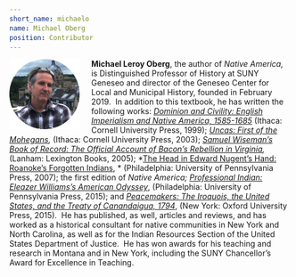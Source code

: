 ```yaml
---
short_name: michaelo
name: Michael Oberg
position: Contributor
---
```


<img src="/images/oberg.png" alt="Michael Oberg" style="width:25%;float:left;padding-right:1.5em;" />

**Michael Leroy Oberg**, the author of *Native America,* is Distinguished Professor of History at SUNY Geneseo and director of the Geneseo Center for Local and Municipal History, founded in February 2019.  In addition to this textbook, he has written the following works: *[Dominion and Civility: English Imperialism and Native America, 1585-1685](http://www.cornellpress.cornell.edu/book/?GCOI=80140100663830)* (Ithaca: Cornell University Press, 1999); *[Uncas: First of the Mohegans](https://www.amazon.com/Uncas-Mohegans-Michael-Leroy-Oberg/dp/0801472946),* (Ithaca: Cornell University Press, 2003); *[Samuel Wiseman’s Book of Record: The Official Account of Bacon’s Rebellion in Virginia](https://www.amazon.com/Samuel-Wisemans-Book-Record-Rebellion/dp/0739135309/ref=sr_1_1?s=books&ie=UTF8&qid=1475604175&sr=1-1&keywords=samuel+wisemans+book+of+record),* (Lanham: Lexington Books, 2005); *[The Head in Edward Nugent’s Hand: Roanoke’s Forgotten Indians](http://www.upenn.edu/pennpress/book/14387.html), * (Philadelphia: University of Pennsylvania Press, 2007); the first edition of *Native America;* *[Professional Indian: Eleazer Williams’s American Odyssey](http://www.upenn.edu/pennpress/book/15377.html)*, (Philadelphia: University of Pennsylvania Press, 2015); and *[Peacemakers: The Iroquois, the United States, and the Treaty of Canandaigua, 1794](https://global.oup.com/academic/product/peacemakers-9780199913800?cc=us&lang=en&)*, (New York: Oxford University Press, 2015).  He has published, as well, articles and reviews, and has worked as a historical consultant for native communities in New York and North Carolina, as well as for the Indian Resources Section of the United States Department of Justice.  He has won awards for his teaching and research in Montana and in New York, including the SUNY Chancellor’s Award for Excellence in Teaching.